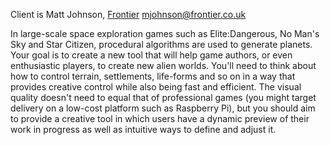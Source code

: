 Client is Matt Johnson, [Frontier](Frontier "wikilink")
<mjohnson@frontier.co.uk>

In large-scale space exploration games such as Elite:Dangerous, No Man's
Sky and Star Citizen, procedural algorithms are used to generate
planets. Your goal is to create a new tool that will help game authors,
or even enthusiastic players, to create new alien worlds. You'll need to
think about how to control terrain, settlements, life-forms and so on in
a way that provides creative control while also being fast and
efficient. The visual quality doesn't need to equal that of professional
games (you might target delivery on a low-cost platform such as
Raspberry Pi), but you should aim to provide a creative tool in which
users have a dynamic preview of their work in progress as well as
intuitive ways to define and adjust it.